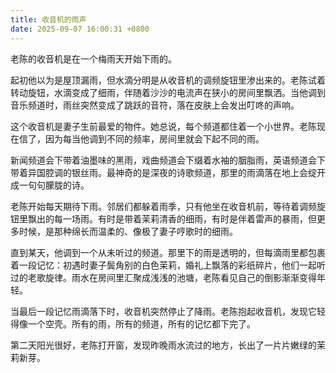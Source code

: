 ```yaml
---
title: 收音机的雨声
date: 2025-09-07 16:00:31 +0800
---
```


老陈的收音机是在一个梅雨天开始下雨的。

起初他以为是屋顶漏雨，但水滴分明是从收音机的调频旋钮里渗出来的。老陈试着转动旋钮，水滴变成了细雨，伴随着沙沙的电流声在狭小的房间里飘洒。当他调到音乐频道时，雨丝突然变成了跳跃的音符，落在皮肤上会发出叮咚的声响。

这个收音机是妻子生前最爱的物件。她总说，每个频道都住着一个小世界。老陈现在信了，因为每当他调到不同的频率，房间里就会下起不同的雨。

新闻频道会下带着油墨味的黑雨，戏曲频道会下缀着水袖的胭脂雨，英语频道会下带着异国腔调的银丝雨。最神奇的是深夜的诗歌频道，那里的雨滴落在地上会绽开成一句句朦胧的诗。

老陈开始每天期待下雨。邻居们都躲着雨季，只有他坐在收音机前，等待着调频旋钮里飘出的每一场雨。有时是带着茉莉清香的细雨，有时是伴着雷声的暴雨，但更多时候，是那种绵长而温柔的、像极了妻子哼歌时的细雨。

直到某天，他调到一个从未听过的频道。那里下的雨是透明的，但每滴雨里都包裹着一段记忆：初遇时妻子鬓角别的白色茉莉，婚礼上飘落的彩纸碎片，他们一起听过的老歌旋律。雨水在房间里汇聚成浅浅的池塘，老陈看见自己的倒影渐渐变得年轻。

当最后一段记忆雨滴落下时，收音机突然停止了降雨。老陈抱起收音机，发现它轻得像一个空壳。所有的雨，所有的频道，所有的记忆都下完了。

第二天阳光很好，老陈打开窗，发现昨晚雨水流过的地方，长出了一片片嫩绿的茉莉新芽。
